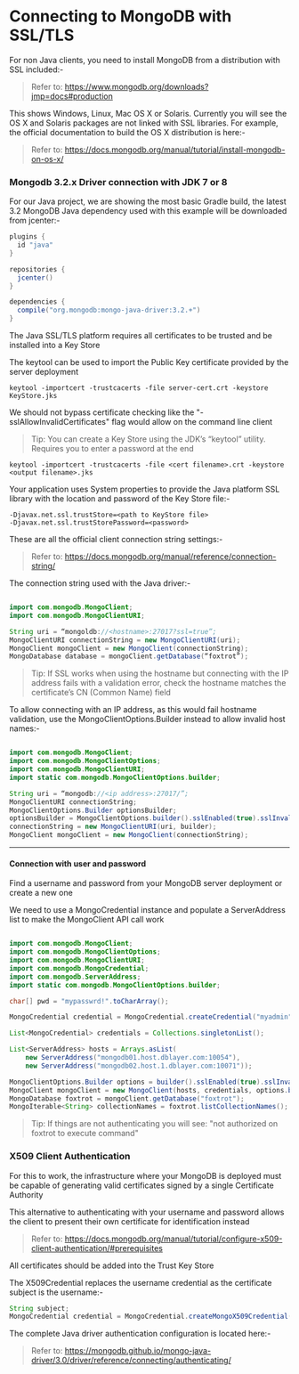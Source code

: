 # Connecting to MongoDB with SSL/TLS

For non Java clients, you need to install MongoDB from a distribution with SSL included:-

>Refer to: https://www.mongodb.org/downloads?jmp=docs#production

This shows Windows, Linux, Mac OS X or Solaris. Currently you will see the OS X and Solaris packages are not linked with SSL libraries.
For example, the official documentation to build the OS X distribution is here:-

>Refer to: https://docs.mongodb.org/manual/tutorial/install-mongodb-on-os-x/

### Mongodb 3.2.x Driver connection with JDK 7 or 8

For our Java project, we are showing the most basic Gradle build, the latest 3.2 MongoDB Java dependency used with this example will be downloaded from jcenter:-

``` gradle
plugins {
  id "java"
}

repositories {
  jcenter()
}

dependencies {
  compile("org.mongodb:mongo-java-driver:3.2.+")
}
```

The Java SSL/TLS platform requires all certificates to be trusted and be installed into a Key Store

The keytool can be used to import the Public Key certificate provided by the server deployment

```
keytool -importcert -trustcacerts -file server-cert.crt -keystore KeyStore.jks
```

We should not bypass certificate checking like the "-sslAllowInvalidCertificates" flag would allow on the command line client

>Tip: You can create a Key Store using the JDK’s “keytool” utility. Requires you to enter a password at the end

```
keytool -importcert -trustcacerts -file <cert filename>.crt -keystore <output filename>.jks
```

Your application uses System properties to provide the Java platform SSL library with the location and password of the Key Store file:-

```
-Djavax.net.ssl.trustStore=<path to KeyStore file>
-Djavax.net.ssl.trustStorePassword=<password>
```

These are all the official client connection string settings:-

> Refer to: https://docs.mongodb.org/manual/reference/connection-string/

The connection string used with the Java driver:-

``` java

import com.mongodb.MongoClient;
import com.mongodb.MongoClientURI;

String uri = “mongoldb://<hostname>:27017?ssl=true”;
MongoClientURI connectionString = new MongoClientURI(uri);
MongoClient mongoClient = new MongoClient(connectionString);
MongoDatabase database = mongoClient.getDatabase(“foxtrot”);
```

>Tip: If SSL works when using the hostname but connecting with the IP address fails with a validation error, check the hostname matches the certificate’s CN (Common Name) field

To allow connecting with an IP address, as this would fail hostname validation, use the MongoClientOptions.Builder instead to allow invalid host names:-

``` java

import com.mongodb.MongoClient;
import com.mongodb.MongoClientOptions;
import com.mongodb.MongoClientURI;
import static com.mongodb.MongoClientOptions.builder;

String uri = “mongodb://<ip address>:27017/”;
MongoClientURI connectionString;
MongoClientOptions.Builder optionsBuilder;
optionsBuilder = MongoClientOptions.builder().sslEnabled(true).sslInvalidHostNameAllowed(true);
connectionString = new MongoClientURI(uri, builder);
MongoClient mongoClient = new MongoClient(connectionString);
```
---

#### Connection with user and password

Find a username and password from your MongoDB server deployment or create a new one

We need to use a MongoCredential instance and populate a ServerAddress list to make the MongoClient API call work

``` java

import com.mongodb.MongoClient;
import com.mongodb.MongoClientOptions;
import com.mongodb.MongoClientURI;
import com.mongodb.MongoCredential;
import com.mongodb.ServerAddress;
import static com.mongodb.MongoClientOptions.builder;

char[] pwd = "mypasswrd!".toCharArray();

MongoCredential credential = MongoCredential.createCredential("myadmin", "admin", pwd); // user "myadmin" on admin database

List<MongoCredential> credentials = Collections.singletonList();

List<ServerAddress> hosts = Arrays.asList(
    new ServerAddress("mongodb01.host.dblayer.com:10054"),
    new ServerAddress("mongodb02.host.1.dblayer.com:10071"));

MongoClientOptions.Builder options = builder().sslEnabled(true).sslInvalidHostNameAllowed(true);
MongoClient mongoClient = new MongoClient(hosts, credentials, options.build());
MongoDatabase foxtrot = mongoClient.getDatabase("foxtrot");
MongoIterable<String> collectionNames = foxtrot.listCollectionNames();
```

> Tip: If things are not authenticating you will see: "not authorized on foxtrot to execute command"

### X509 Client Authentication

For this to work, the infrastructure where your MongoDB is deployed must be capable of generating valid certificates signed by a single Certificate Authority

This alternative to authenticating with your username and password allows the client to present their own certificate for identification instead

> Refer to: https://docs.mongodb.org/manual/tutorial/configure-x509-client-authentication/#prerequisites

All certificates should be added into the Trust Key Store

The X509Credential replaces the username credential as the certificate subject is the username:-

``` java
String subject;
MongoCredential credential = MongoCredential.createMongoX509Credential(subject);
```

The complete Java driver authentication configuration is located here:-

> Refer to: https://mongodb.github.io/mongo-java-driver/3.0/driver/reference/connecting/authenticating/
